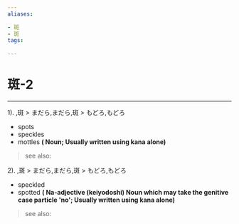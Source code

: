 ```yaml
---
aliases:
    
- 斑
- 斑
tags:
    
---
```


# 斑-2
---
1).
,斑 > まだら,まだら,斑 > もどろ,もどろ

- spots
- speckles
- mottles
**( Noun; Usually written using kana alone)**
> see also: 
            
2).
,斑 > まだら,まだら,斑 > もどろ,もどろ

- speckled
- spotted
**( Na-adjective (keiyodoshi) Noun which may take the genitive case particle 'no'; Usually written using kana alone)**
> see also: 
            